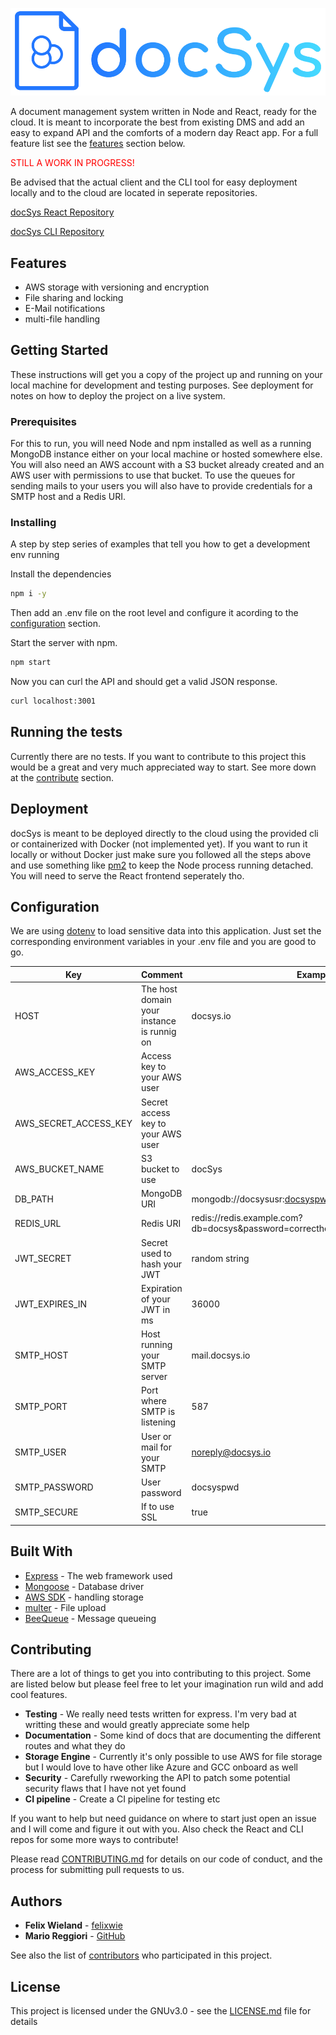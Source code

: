 ![docSys Logo](logo.svg 'docSys Logo')

A document management system written in Node and React, ready for the cloud. It is meant to incorporate the best from existing DMS and add an easy to expand API and the comforts of a modern day React app. For a full feature list see the [features](#features) section below.

<p style="color:red;">STILL A WORK IN PROGRESS!</p>

Be advised that the actual client and the CLI tool for easy deployment locally and to the cloud are located in seperate repositories.

[docSys React Repository](https://github.com/doc-sys/react_client)

[docSys CLI Repository](https://github.com/doc-sys/cli)

## Features

- AWS storage with versioning and encryption
- File sharing and locking
- E-Mail notifications
- multi-file handling

## Getting Started

These instructions will get you a copy of the project up and running on your local machine for development and testing purposes. See deployment for notes on how to deploy the project on a live system.

### Prerequisites

For this to run, you will need Node and npm installed as well as a running MongoDB instance either on your local machine or hosted somewhere else. You will also need an AWS account with a S3 bucket already created and an AWS user with permissions to use that bucket. To use the queues for sending mails to your users you will also have to provide credentials for a SMTP host and a Redis URI.

### Installing

A step by step series of examples that tell you how to get a development env running

Install the dependencies

```bash
npm i -y
```

Then add an .env file on the root level and configure it acording to the [configuration](#configuration) section.

Start the server with npm.

```bash
npm start
```

Now you can curl the API and should get a valid JSON response.

```bash
curl localhost:3001
```

## Running the tests

Currently there are no tests. If you want to contribute to this project this would be a great and very much appreciated way to start. See more down at the [contribute](#contributing) section.

## Deployment

docSys is meant to be deployed directly to the cloud using the provided cli or containerized with Docker (not implemented yet). If you want to run it locally or without Docker just make sure you followed all the steps above and use something like [pm2](https://github.com/Unitech/pm2) to keep the Node process running detached. You will need to serve the React frontend seperately tho.

## Configuration

We are using [dotenv](https://github.com/motdotla/dotenv) to load sensitive data into this application. Just set the corresponding environment variables in your .env file and you are good to go.

| Key                   | Comment                                    | Example                                                                |
| --------------------- | ------------------------------------------ | ---------------------------------------------------------------------- |
| HOST                  | The host domain your instance is runnig on | docsys.io                                                              |
| AWS_ACCESS_KEY        | Access key to your AWS user                |
| AWS_SECRET_ACCESS_KEY | Secret access key to your AWS user         |
| AWS_BUCKET_NAME       | S3 bucket to use                           | docSys                                                                 |
| DB_PATH               | MongoDB URI                                | mongodb://docsysusr:docsyspw@docsys.io:27017/docsys                    |
| REDIS_URL             | Redis URI                                  | redis://redis.example.com?db=docsys&password=correcthorsebatterystaple |
| JWT_SECRET            | Secret used to hash your JWT               | random string                                                          |
| JWT_EXPIRES_IN        | Expiration of your JWT in ms               | 36000                                                                  |
| SMTP_HOST             | Host running your SMTP server              | mail.docsys.io                                                         |
| SMTP_PORT             | Port where SMTP is listening               | 587                                                                    |
| SMTP_USER             | User or mail for your SMTP                 | noreply@docsys.io                                                      |
| SMTP_PASSWORD         | User password                              | docsyspwd                                                              |
| SMTP_SECURE           | If to use SSL                              | true                                                                   |

## Built With

- [Express](https://github.com/expressjs/express) - The web framework used
- [Mongoose](https://github.com/Automattic/mongoose) - Database driver
- [AWS SDK](https://github.com/aws/aws-sdk-js) - handling storage
- [multer](https://github.com/expressjs/multer) - File upload
- [BeeQueue](https://github.com/bee-queue/bee-queue) - Message queueing

## Contributing

There are a lot of things to get you into contributing to this project. Some are listed below but please feel free to let your imagination run wild and add cool features.

- **Testing** - We really need tests written for express. I'm very bad at writting these and would greatly appreciate some help
- **Documentation** - Some kind of docs that are documenting the different routes and what they do
- **Storage Engine** - Currently it's only possible to use AWS for file storage but I would love to have other like Azure and GCC onboard as well
- **Security** - Carefully rweworking the API to patch some potential security flaws that I have not yet found
- **CI pipeline** - Create a CI pipeline for testing etc

If you want to help but need guidance on where to start just open an issue and I will come and figure it out with you. Also check the React and CLI repos for some more ways to contribute!

Please read [CONTRIBUTING.md](https://gist.github.com/PurpleBooth/b24679402957c63ec426) for details on our code of conduct, and the process for submitting pull requests to us.

## Authors

- **Felix Wieland** - [felixwie](https://felixwie.com)
- **Mario Reggiori** - [GitHub](https://github.com/marioreggiori)

See also the list of [contributors](https://github.com/your/project/contributors) who participated in this project.

## License

This project is licensed under the GNUv3.0 - see the [LICENSE.md](LICENSE.md) file for details
